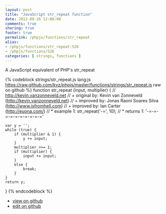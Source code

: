 ```yaml
---
layout: post
title: "JavaScript str_repeat function"
date: 2012-09-26 12:00:00
comments: true
sharing: true
footer: true
permalink: /phpjs/functions/str_repeat
alias:
- /phpjs/functions/str_repeat:526
- /phpjs/functions/526
categories: [ strings, functions ]
---
```

A JavaScript equivalent of PHP's str_repeat
<!-- more -->
{% codeblock strings/str_repeat.js lang:js https://raw.github.com/kvz/phpjs/master/functions/strings/str_repeat.js raw on github %}
function str_repeat (input, multiplier) {
    // http://kevin.vanzonneveld.net
    // +   original by: Kevin van Zonneveld (http://kevin.vanzonneveld.net)
    // +   improved by: Jonas Raoni Soares Silva (http://www.jsfromhell.com)
    // +   improved by: Ian Carter (http://euona.com/)
    // *     example 1: str_repeat('-=', 10);
    // *     returns 1: '-=-=-=-=-=-=-=-=-=-='

    var y = '';
    while (true) {
        if (multiplier & 1) {
            y += input;
        }
        multiplier >>= 1;
        if (multiplier) {
            input += input;
        }
        else {
            break;
        }
    }
    return y;
}
{% endcodeblock %}
<ul>
 <li><a href="https://github.com/kvz/phpjs/blob/master/functions/strings/str_repeat.js">view on github</a></li>
 <li><a href="https://github.com/kvz/phpjs/edit/master/functions/strings/str_repeat.js">edit on github</a></li>
</ul>
